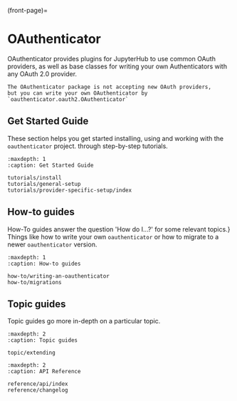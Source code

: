 (front-page)=

# OAuthenticator

OAuthenticator provides plugins for JupyterHub to use common OAuth providers,
as well as base classes for writing your own Authenticators with any OAuth 2.0 provider.

```{warning}
The OAuthenticator package is not accepting new OAuth providers,
but you can write your own OAuthenticator by `oauthenticator.oauth2.OAuthenticator`
```

## Get Started Guide

These section helps you get started installing, using and working with the `oauthenticator` project.
through step-by-step tutorials.

```{toctree}
:maxdepth: 1
:caption: Get Started Guide

tutorials/install
tutorials/general-setup
tutorials/provider-specific-setup/index
```

## How-to guides

How-To guides answer the question 'How do I...?' for some relevant topics.}
Things like how to write your own `oauthenticator` or how to migrate to a newer `oauthenticator` version.

```{toctree}
:maxdepth: 1
:caption: How-to guides

how-to/writing-an-oauthenticator
how-to/migrations
```

## Topic guides

Topic guides go more in-depth on a particular topic.

```{toctree}
:maxdepth: 2
:caption: Topic guides

topic/extending
```

```{toctree}
:maxdepth: 2
:caption: API Reference

reference/api/index
reference/changelog
```
